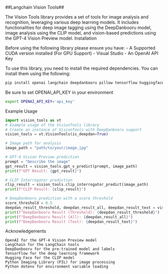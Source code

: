 ##Langchain Vision Tools##

The Vision Tools library provides a set of tools for image analysis and recognition, leveraging various deep learning models. It includes functionalities for deep image tagging using the DeepDanbooru model, image analysis using the CLIP model, and vision-based predictions using the GPT-4 Vision Preview model.
Installation

Before using the following library please ensure you have:
    - A Supported CUDA version installed (For GPU Support)
    - Visual Studio
    - An OpenAI API Key

To use this library, you need to install the required dependencies. You can install them using the following:

```bash
pip install openai langchain deepdanbooru pillow tensorflow huggingface_hub clip_interrogator python-dotenv
```

Be sure to set OPENAI_API_KEY in your environment
```bash
export OPENAI_API_KEY='api_key'
```

Example Usage
```python
import vision_tools as vt
# Example usage of the VisionTools library
# Create an instance of VisionTools with DeepDanbooru support
vision_tools = vt.VisionTools(is_deepdan=True)

# Image path for analysis
image_path = "path/to/your/image.jpg"

# GPT-4 Vision Preview prediction
prompt = "Describe the image"
gpt_result = vision_tools.gpt_v_predict(prompt, image_path)
print(f"GPT Result: {gpt_result}")

# CLIP Interrogator prediction
clip_result = vision_tools.clip_interrogator_predict(image_path)
print(f"CLIP Result: {clip_result}")

# DeepDanbooru prediction with a score threshold
score_threshold = 0.5
deepdan_result_threshold, deepdan_result_all, deepdan_result_text = vision_tools.deepdan_predict(image_path, score_threshold)
print(f"DeepDanbooru Result (Threshold): {deepdan_result_threshold}")
print(f"DeepDanbooru Result (All): {deepdan_result_all}")
print(f"DeepDanbooru Result (Text): {deepdan_result_text}")

```
Acknowledgements

    OpenAI for the GPT-4 Vision Preview model
    LangChain for the LangChain tools
    DeepDanbooru for the pre-trained model and labels
    TensorFlow for the deep learning framework
    Hugging Face for the CLIP model
    Python Imaging Library (PIL) for image processing
    Python dotenv for environment variable loading
